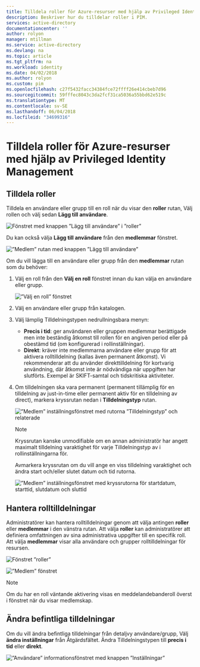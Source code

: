 ```yaml
---
title: Tilldela roller för Azure-resurser med hjälp av Privileged Identity Management | Microsoft Docs
description: Beskriver hur du tilldelar roller i PIM.
services: active-directory
documentationcenter: ''
author: rolyon
manager: mtillman
ms.service: active-directory
ms.devlang: na
ms.topic: article
ms.tgt_pltfrm: na
ms.workload: identity
ms.date: 04/02/2018
ms.author: rolyon
ms.custom: pim
ms.openlocfilehash: c27f5432facc34384fce72ffff26e414cbeb7d96
ms.sourcegitcommit: 59fffec8043c3da2fcf31ca5036a55bbd62e519c
ms.translationtype: MT
ms.contentlocale: sv-SE
ms.lasthandoff: 06/04/2018
ms.locfileid: "34699316"
---
```

# <a name="assign-roles-for-azure-resources-by-using-privileged-identity-management"></a>Tilldela roller för Azure-resurser med hjälp av Privileged Identity Management

## <a name="assign-roles"></a>Tilldela roller

Tilldela en användare eller grupp till en roll när du visar den **roller** rutan, Välj rollen och välj sedan **Lägg till användare**. 

![Fönstret med knappen ”Lägg till användare” i ”roller”](media/azure-pim-resource-rbac/rbac-assign-roles-1.png)

Du kan också välja **Lägg till användare** från den **medlemmar** fönstret.

![”Medlem” rutan med knappen ”Lägg till användare”](media/azure-pim-resource-rbac/rbac-assign-roles-2.png)


Om du vill lägga till en användare eller grupp från den **medlemmar** rutan som du behöver: 

1. Välj en roll från den **Välj en roll** fönstret innan du kan välja en användare eller grupp.

   ![”Välj en roll” fönstret](media/azure-pim-resource-rbac/rbac-assign-roles-select-role.png)

2. Välj en användare eller grupp från katalogen.

3. Välj lämplig Tilldelningstypen nedrullningsbara menyn: 

   - **Precis i tid**: ger användaren eller gruppen medlemmar berättigade men inte beständig åtkomst till rollen för en angiven period eller på obestämd tid (om konfigurerad i rollinställningar). 
   - **Direkt**: kräver inte medlemmarna användare eller grupp för att aktivera rolltilldelning (kallas även permanent åtkomst). Vi rekommenderar att du använder direkttilldelning för kortvarig användning, där åtkomst inte är nödvändiga när uppgiften har slutförts. Exempel är SKIFT-samtal och tidskritiska aktiviteter.

4. Om tilldelningen ska vara permanent (permanent tillämplig för en tilldelning av just-in-time eller permanent aktiv för en tilldelning av direct), markera kryssrutan nedan i **Tilldelningstyp** rutan.

   ![”Medlem” inställningsfönstret med rutorna ”Tilldelningstyp” och relaterade](media/azure-pim-resource-rbac/rbac-assign-roles-settings.png)

   >[!NOTE]
   >Kryssrutan kanske unmodifiable om en annan administratör har angett maximalt tilldelning varaktighet för varje Tilldelningstyp av i rollinställningarna för.

   Avmarkera kryssrutan om du vill ange en viss tilldelning varaktighet och ändra start och/eller slutet datum och tid rutorna.

   ![”Medlem” inställningsfönstret med kryssrutorna för startdatum, starttid, slutdatum och sluttid](media/azure-pim-resource-rbac/rbac-assign-roles-duration.png)


## <a name="manage-role-assignments"></a>Hantera rolltilldelningar

Administratörer kan hantera rolltilldelningar genom att välja antingen **roller** eller **medlemmar** i den vänstra rutan. Att välja **roller** kan administratörer att definiera omfattningen av sina administrativa uppgifter till en specifik roll. Att välja **medlemmar** visar alla användare och grupper rolltilldelningar för resursen.

![Fönstret ”roller”](media/azure-pim-resource-rbac/rbac-assign-roles-roles.png)

![”Medlem” fönstret](media/azure-pim-resource-rbac/rbac-assign-roles-members.png)

>[!NOTE]
Om du har en roll väntande aktivering visas en meddelandebanderoll överst i fönstret när du visar medlemskap.


## <a name="modify-existing-assignments"></a>Ändra befintliga tilldelningar

Om du vill ändra befintliga tilldelningar från detaljvy användare/grupp, Välj **ändra inställningar** från Åtgärdsfältet. Ändra Tilldelningstypen till **precis i tid** eller **direkt**.

![”Användare” informationsfönstret med knappen ”Inställningar”](media/azure-pim-resource-rbac/rbac-assign-role-manage.png)

